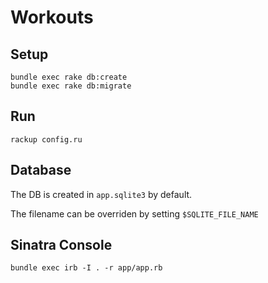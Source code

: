 # Workouts

## Setup

```shell
bundle exec rake db:create
bundle exec rake db:migrate
```

## Run

```shell
rackup config.ru
```

## Database

The DB is created in `app.sqlite3` by default.

The filename can be overriden by setting `$SQLITE_FILE_NAME`

## Sinatra Console

```shell
bundle exec irb -I . -r app/app.rb
```
